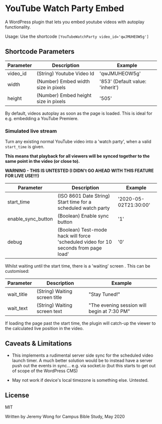 # YouTube Watch Party Embed

A WordPress plugin that lets you embed youtube videos with autoplay functionality.

Usage: Use the shortcode `[YouTubeWatchParty video_id='qwJMUHEOW5g']`

## Shortcode Parameters

| Parameter          | Description | Example
| ------------------ | ----------- | -------
| video_id           | (String) Youtube Video Id | 'qwJMUHEOW5g'
| width              | (Number) Embed width size in pixels           | '853' (Default value: 'inherit')
| height             | (Number) Embed height size in pixels           | '505'

By default, videos autoplay as soon as the page is loaded. This is ideal for e.g. embedding a YouTube Premiere.

### Simulated live stream

Turn any existing normal YouTube video into a 'watch party', when a valid `start_time` is given.

**This means that playback for all viewers will be synced together to the same point in the video (or close to).**

**WARNING - THIS IS UNTESTED (I DIDN't GO AHEAD WITH THIS FEATURE FOR LIVE USE!!!)**

| Parameter          | Description | Example
| ------------------ | ----------- | -------
| start_time         | (ISO 8601 Date String) Start time for a scheduled watch party   | '2020-05-02T21:30:00'
| enable_sync_button | (Boolean) Enable sync button | '1'
| debug              | (Boolean) Test-mode hack will force 'scheduled video for 10 seconds from page load' | '0'

Whilst waiting until the start time, there is a 'waiting' screen . This can be customised:

| Parameter          | Description | Example
| ------------------ | ----------- | -------
| wait_title         | (String) Waiting screen title | "Stay Tuned!"
| wait_text          | (String) Waiting screen text  | "The evening session will begin at 7:30 PM"

If loading the page past the start time, the plugin will catch-up the viewer to the calculated live position in the video.

## Caveats & Limitations

- This implements a rudimental server side sync for the scheduled video launch timer. A much better solution would be to instead have a server push out the events in sync... e.g. via socket.io (but this starts to get out of scope of the WordPress CMS)

- May not work if device's local timezone is something else. Untested.

## License

MIT

Written by Jeremy Wong for Campus Bible Study, May 2020